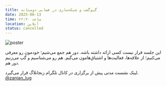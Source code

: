 ```yaml
---
title: گپ‌وگفت و شبکه‌سازی در فضایی دوستانه
date: 2025-06-13
time: ساعت ۲۲:۳۰
location: آنلاین
status: cancelled
---
```



![poster](session9_cancelled_poster.jpg)

این جلسه قرار نیست کسی ارائه داشته باشه. دور هم جمع می‌شیم؛ خودمون رو معرفی می‌کنیم؛ از علاقه‌ها، فعالیت‌ها و اشتیاق‌هامون می‌گیم. هم رو می‌شناسیم و گپ می‌زنیم دور هم.

لینک نشست مدتی پیش از برگزاری در کانال تلگرام زنجانلاگ قرار می‌گیرد. [@zanjan_lug](https://zanjan_lug.t.me)
